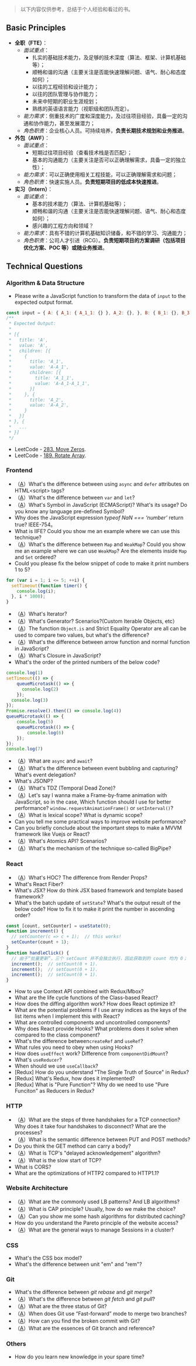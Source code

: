 > 以下内容仅供参考，总结于个人经验和看过的书。


## Basic Principles

* **全职（FTE）**：
  * *面试重点*：
    * 扎实的基础技术能力，及足够的技术深度（算法、框架、计算机基础等）；
    * 顺畅和谐的沟通（主要关注是否能快速理解问题、语气、耐心和态度如何）；
    * 以往的工程经验和设计能力；
    * 以往的团队管理与协作能力；
    * 未来中短期的职业生涯规划；
    * 熟练的英语语言能力（视职级和团队而定）。
  * *能力需求*：侧重技术的广度和深度能力，及过往项目经验，具备一定的沟通和协作能力，甚至发展潜力；
  * *角色职责*：企业核心人员。可持续培养，**负责长期技术规划和业务推进**。
* **外包（AWF）**：
  * *面试重点*：
    * 短期过往项目经验（查看技术栈是否匹配）；
    * 基本的沟通能力（主要关注是否可以正确理解需求，具备一定的独立性）；
  * *能力需求*：可以正确使用相关工程技能，可以正确理解需求和问题；
  * *角色职责*：快速实施人员。**负责短期项目的低成本快速推进**。
* **实习（Intern）**：
  * *面试重点*：
    * 基本的技术能力（算法、计算机基础等）；
    * 顺畅和谐的沟通（主要关注是否能快速理解问题、语气、耐心和态度如何）；
    * 感兴趣的工程方向和领域？
  * *能力需求*：具有不错的计算机基础知识储备，和不错的学习、沟通能力；
  * *角色职责*：公司人才引进（RCG）。**负责短期项目的方案调研（包括项目优化方案、POC 等）或随业务推进**。

## Technical Questions

### Algorithm & Data Structure

* Please write a JavaScript function to transform the data of `input` to the expected output format.

```javascript
const input = { A: { A_1: { A_1_1: {} }, A_2: {}, }, B: { B_1: {}, B_3: {}, }, }
/**
 * Expected Output:
 * 
 * [{
 *   title: 'A',
 *   value: 'A',
 *   children: [{
 *     {
 *       title: 'A_1',
 *       value: 'A-A_1',
 *       children: [{
 *         title: 'A_1_1',
 *         value: 'A-A_1-A_1_1',
 *       }]
 *     }, {
 *       title: 'A_2',
 *       value: 'A-A_2',
 *     }
 *   }]
 * }, {
 *   ... 
 * }]
 */
```

* LeetCode - <a target="_blank" href="https://hangyu.site/2016/04/12/LeetCode-%E6%AF%8F%E6%97%A5%E4%B8%80%E9%A2%98-283-Move-Zeroes/">283. Move Zeros</a>.
* LeetCode - <a target="_blank" href="https://hangyu.site/2016/04/19/LeetCode-%E6%AF%8F%E6%97%A5%E4%B8%80%E9%A2%98-189-Rotate-Array/">189. Rotate Array</a>.

### Frontend

* （<a target="_blank" href="https://hangyu.site/2020/12/08/%E3%80%8AJavaScript-%E9%AB%98%E7%BA%A7%E7%A8%8B%E5%BA%8F%E8%AE%BE%E8%AE%A1%EF%BC%88%E7%AC%AC%E5%9B%9B%E7%89%88%EF%BC%89%E3%80%8B%E8%AF%BB%E4%B9%A6%E7%AC%94%E8%AE%B0%EF%BC%88%E7%AC%AC-1-7-%E7%AB%A0%EF%BC%89/#93">A</a>）What's the difference between using `async` and `defer` attributes on HTML\<script\> tags?
* （<a target="_blank" href="https://hangyu.site/2020/12/08/%E3%80%8AJavaScript-%E9%AB%98%E7%BA%A7%E7%A8%8B%E5%BA%8F%E8%AE%BE%E8%AE%A1%EF%BC%88%E7%AC%AC%E5%9B%9B%E7%89%88%EF%BC%89%E3%80%8B%E8%AF%BB%E4%B9%A6%E7%AC%94%E8%AE%B0%EF%BC%88%E7%AC%AC-1-7-%E7%AB%A0%EF%BC%89/#126">A</a>）What's the difference between `var` and `let`?
* （<a target="_blank" href="https://hangyu.site/2020/12/08/%E3%80%8AJavaScript-%E9%AB%98%E7%BA%A7%E7%A8%8B%E5%BA%8F%E8%AE%BE%E8%AE%A1%EF%BC%88%E7%AC%AC%E5%9B%9B%E7%89%88%EF%BC%89%E3%80%8B%E8%AF%BB%E4%B9%A6%E7%AC%94%E8%AE%B0%EF%BC%88%E7%AC%AC-1-7-%E7%AB%A0%EF%BC%89/#171">A</a>）What's Symbol in JavaScript (ECMAScript)? What's its usage? Do you know any language pre-defined Symbol?
* Why does the JavaScript expression *typeof NaN === ‘number’* return true? IEEE-754。
* What is IIFE? Could you show me an example where we can use this technique?
* （<a target="_blank" href="https://hangyu.site/2020/12/08/%E3%80%8AJavaScript-%E9%AB%98%E7%BA%A7%E7%A8%8B%E5%BA%8F%E8%AE%BE%E8%AE%A1%EF%BC%88%E7%AC%AC%E5%9B%9B%E7%89%88%EF%BC%89%E3%80%8B%E8%AF%BB%E4%B9%A6%E7%AC%94%E8%AE%B0%EF%BC%88%E7%AC%AC-1-7-%E7%AB%A0%EF%BC%89/#440">A</a>）What's the difference between `Map` and `WeakMap`? Could you show me an example where we can use `WeakMap`? Are the elements inside `Map` and `Set` ordered?
* Could you please fix the below snippet of code to make it print numbers 1 to 5?

```javascript
for (var i = 1; i <= 5; ++i) {
  setTimeout(function timer() {
    console.log(i);
  }, i * 1000);
}
```

* （<a target="_blank" href="https://hangyu.site/2020/12/08/%E3%80%8AJavaScript-%E9%AB%98%E7%BA%A7%E7%A8%8B%E5%BA%8F%E8%AE%BE%E8%AE%A1%EF%BC%88%E7%AC%AC%E5%9B%9B%E7%89%88%EF%BC%89%E3%80%8B%E8%AF%BB%E4%B9%A6%E7%AC%94%E8%AE%B0%EF%BC%88%E7%AC%AC-1-7-%E7%AB%A0%EF%BC%89/#482">A</a>）What's Iterator?
* （<a target="_blank" href="https://hangyu.site/2020/12/08/%E3%80%8AJavaScript-%E9%AB%98%E7%BA%A7%E7%A8%8B%E5%BA%8F%E8%AE%BE%E8%AE%A1%EF%BC%88%E7%AC%AC%E5%9B%9B%E7%89%88%EF%BC%89%E3%80%8B%E8%AF%BB%E4%B9%A6%E7%AC%94%E8%AE%B0%EF%BC%88%E7%AC%AC-1-7-%E7%AB%A0%EF%BC%89/#499">A</a>）What's Generator? Scenarios?(Custom Iterable Objects, etc）
* （<a target="_blank" href="https://hangyu.site/2020/12/14/%E3%80%8AJavaScript-%E9%AB%98%E7%BA%A7%E7%A8%8B%E5%BA%8F%E8%AE%BE%E8%AE%A1%EF%BC%88%E7%AC%AC%E5%9B%9B%E7%89%88%EF%BC%89%E3%80%8B%E8%AF%BB%E4%B9%A6%E7%AC%94%E8%AE%B0%EF%BC%88%E7%AC%AC-8-11-%E7%AB%A0%EF%BC%89/#540">A</a>）The function `Object.is` and Strict Equality Operator are all can be used to compare two values, but what's the difference?
* （<a target="_blank" href="https://hangyu.site/2020/12/14/%E3%80%8AJavaScript-%E9%AB%98%E7%BA%A7%E7%A8%8B%E5%BA%8F%E8%AE%BE%E8%AE%A1%EF%BC%88%E7%AC%AC%E5%9B%9B%E7%89%88%EF%BC%89%E3%80%8B%E8%AF%BB%E4%B9%A6%E7%AC%94%E8%AE%B0%EF%BC%88%E7%AC%AC-8-11-%E7%AB%A0%EF%BC%89/#707">A</a>）What's the difference between arrow function and normal function in JavaScript?
* （<a target="_blank" href="https://hangyu.site/2020/12/14/%E3%80%8AJavaScript-%E9%AB%98%E7%BA%A7%E7%A8%8B%E5%BA%8F%E8%AE%BE%E8%AE%A1%EF%BC%88%E7%AC%AC%E5%9B%9B%E7%89%88%EF%BC%89%E3%80%8B%E8%AF%BB%E4%B9%A6%E7%AC%94%E8%AE%B0%EF%BC%88%E7%AC%AC-8-11-%E7%AB%A0%EF%BC%89/#707">A</a>）What's Closure in JavaScript?
* What's the order of the printed numbers of the below code?

```javascript
console.log(1)
setTimeout(() => {
    queueMicrotask(() => {
      console.log(2)
    });
  console.log(3)
});
Promise.resolve().then(() => console.log(4))
queueMicrotask(() => {
    console.log(5)
    queueMicrotask(() => {
        console.log(6)
    });
});
console.log(7)
```

* （<a target="_blank" href="https://hangyu.site/2020/12/14/%E3%80%8AJavaScript-%E9%AB%98%E7%BA%A7%E7%A8%8B%E5%BA%8F%E8%AE%BE%E8%AE%A1%EF%BC%88%E7%AC%AC%E5%9B%9B%E7%89%88%EF%BC%89%E3%80%8B%E8%AF%BB%E4%B9%A6%E7%AC%94%E8%AE%B0%EF%BC%88%E7%AC%AC-8-11-%E7%AB%A0%EF%BC%89/#840">A</a>）What are `async` and `await`?
* （<a target="_blank" href="https://hangyu.site/2020/12/18/%E3%80%8AJavaScript-%E9%AB%98%E7%BA%A7%E7%A8%8B%E5%BA%8F%E8%AE%BE%E8%AE%A1%EF%BC%88%E7%AC%AC%E5%9B%9B%E7%89%88%EF%BC%89%E3%80%8B%E8%AF%BB%E4%B9%A6%E7%AC%94%E8%AE%B0%EF%BC%88%E7%AC%AC-12-17-%E7%AB%A0%EF%BC%89/#1176">A</a>）What's the difference between event bubbling and capturing? What's event delegation?
* What's JSONP?
* （<a target="_blank" href="https://hangyu.site/2020/12/08/%E3%80%8AJavaScript-%E9%AB%98%E7%BA%A7%E7%A8%8B%E5%BA%8F%E8%AE%BE%E8%AE%A1%EF%BC%88%E7%AC%AC%E5%9B%9B%E7%89%88%EF%BC%89%E3%80%8B%E8%AF%BB%E4%B9%A6%E7%AC%94%E8%AE%B0%EF%BC%88%E7%AC%AC-1-7-%E7%AB%A0%EF%BC%89/#278">A</a>）What's TDZ (Temporal Dead Zone)?
* （<a target="_blank" href="https://hangyu.site/2020/12/24/%E3%80%8AJavaScript-%E9%AB%98%E7%BA%A7%E7%A8%8B%E5%BA%8F%E8%AE%BE%E8%AE%A1%EF%BC%88%E7%AC%AC%E5%9B%9B%E7%89%88%EF%BC%89%E3%80%8B%E8%AF%BB%E4%B9%A6%E7%AC%94%E8%AE%B0%EF%BC%88%E7%AC%AC-18-28-%E7%AB%A0%EF%BC%89/#1317">A</a>）Let's say I wanna make a Frame-by-frame animation with JavaScript, so in the case, Which function should I use for better performance? `window.requestAnimationFrame()` or `setInterval()`?
* （<a target="_blank" href="https://hangyu.site/2021/02/05/%E3%80%8A%E4%BD%A0%E4%B8%8D%E7%9F%A5%E9%81%93%E7%9A%84%20JavaScript%E3%80%8B%E8%AF%BB%E4%B9%A6%E7%AC%94%E8%AE%B0%EF%BC%88%E4%B8%8A%EF%BC%89/#14">A</a>）What is lexical scope? What is dynamic scope?
*  Can you tell me some practical ways to improve website performance?
* Can you briefly conclude about the important steps to make a MVVM framework like Vuejs or React?
* （<a target="_blank" href="https://hangyu.site/2020/12/24/%E3%80%8AJavaScript-%E9%AB%98%E7%BA%A7%E7%A8%8B%E5%BA%8F%E8%AE%BE%E8%AE%A1%EF%BC%88%E7%AC%AC%E5%9B%9B%E7%89%88%EF%BC%89%E3%80%8B%E8%AF%BB%E4%B9%A6%E7%AC%94%E8%AE%B0%EF%BC%88%E7%AC%AC-18-28-%E7%AB%A0%EF%BC%89/#1452">A</a>）What's Atomics API? Scenarios?
* （<a target="_blank" href="https://hangyu.site/2017/04/24/BigPipe-%E5%8E%9F%E7%90%86%E5%AE%9E%E7%8E%B0%E4%B8%8E%E4%BD%BF%E7%94%A8%E5%9C%BA%E6%99%AF%E5%88%86%E6%9E%90/">A</a>）What's the mechanism of the technique so-called BigPipe?


### React

* （<a target="_blank" href="https://hangyu.site/2019/04/26/React-%E7%9F%A5%E8%AF%86%E7%82%B9%E6%95%B4%E7%90%86/">A</a>）What's HOC? The difference from Render Props?
* What's React Fiber?
* What's JSX? How do think JSX based framework and template based framework?
* What's the batch update of `setState`? What's the output result of the below code? How to fix it to make it print the number in ascending order?

```javascript
const [count, setCounter] = useState(0);
function increment() {
  // setCounter(c => c + 1);  // this works!
  setCounter(count + 1);
}
function handleClick() {
  // 由于“批量更新”，三个 setCount 并不会独立执行，因此获取到的 count 均为 0；
  increment();  // setCount(0 + 1).
  increment();  // setCount(0 + 1).
  increment();  // setCount(0 + 1).
}
```

* How to use Context API combined with Redux/Mbox?
* What are the life cycle functions of the Class-based React?
* How does the diffing algorithm work? How does React optimize it?
* What are the potential problems if I use array indices as the keys of the list items when I implement this with React?
* What are controlled components and uncontrolled components?
* Why does React provide Hooks? What problems does it solve when compared to the class component?
* What's the difference between`createRef` and `useRef`?
* What rules you need to obey when using Hooks?
* How does `useEffect` work? Difference from `componentDidMount`?
* What's `useReducer`?
* When should we use `useCallback`?
* [Redux] How do you understand "The Single Truth of Source" in Redux?
* [Redux] What's Redux, how does it implemented?
* [Redux] What is "Pure Function"? Why do we need to use "Pure Funciton" as Reducers in Redux?

### HTTP

* （<a target="_blank" href="https://hangyu.site/2017/03/09/HTTP-%E5%9F%BA%E7%A1%80%E6%95%B4%E7%90%86/">A</a>）What are the steps of three handshakes for a TCP connection? Why does it take four handshakes to disconnect? What are the processes?
* （<a target="_blank" href="https://hangyu.site/2021/02/19/%E3%80%8AHTTP-%E6%9D%83%E5%A8%81%E6%8C%87%E5%8D%97%E3%80%8B%E8%AF%BB%E4%B9%A6%E7%AC%94%E8%AE%B0%EF%BC%88%E7%AC%AC-1-6-%E7%AB%A0%EF%BC%89/#51">A</a>）What is the semantic difference between PUT and POST methods?
* Do you think the GET method can carry a body?
* （<a target="_blank" href="https://hangyu.site/2021/02/19/%E3%80%8AHTTP-%E6%9D%83%E5%A8%81%E6%8C%87%E5%8D%97%E3%80%8B%E8%AF%BB%E4%B9%A6%E7%AC%94%E8%AE%B0%EF%BC%88%E7%AC%AC-1-6-%E7%AB%A0%EF%BC%89/#81">A</a>）What is TCP's "delayed acknowledgement" algorithm?
* （<a target="_blank" href="https://hangyu.site/2021/02/19/%E3%80%8AHTTP-%E6%9D%83%E5%A8%81%E6%8C%87%E5%8D%97%E3%80%8B%E8%AF%BB%E4%B9%A6%E7%AC%94%E8%AE%B0%EF%BC%88%E7%AC%AC-1-6-%E7%AB%A0%EF%BC%89/#81">A</a>）What is the slow start of TCP?
* What is CORS?
* What are the optimizations of HTTP2 compared to HTTP1.1?

### Website Architecture

* （<a target="_blank" href="https://hangyu.site/2017/04/29/%E3%80%8A%E5%A4%A7%E5%9E%8B%E7%BD%91%E7%AB%99%E6%8A%80%E6%9C%AF%E6%9E%B6%E6%9E%84%20-%20%E6%A0%B8%E5%BF%83%E5%8E%9F%E7%90%86%E4%B8%8E%E6%A1%88%E4%BE%8B%E5%88%86%E6%9E%90%E3%80%8B%E8%AF%BB%E4%B9%A6%E7%AC%94%E8%AE%B0/#99">A</a>）What are the commonly used LB patterns? And LB algorithms?
* （<a target="_blank" href="https://hangyu.site/2017/04/29/%E3%80%8A%E5%A4%A7%E5%9E%8B%E7%BD%91%E7%AB%99%E6%8A%80%E6%9C%AF%E6%9E%B6%E6%9E%84%20-%20%E6%A0%B8%E5%BF%83%E5%8E%9F%E7%90%86%E4%B8%8E%E6%A1%88%E4%BE%8B%E5%88%86%E6%9E%90%E3%80%8B%E8%AF%BB%E4%B9%A6%E7%AC%94%E8%AE%B0/#78">A</a>）What is CAP principle? Usually, how do we make the choice?
* （<a target="_blank" href="https://hangyu.site/2017/04/29/%E3%80%8A%E5%A4%A7%E5%9E%8B%E7%BD%91%E7%AB%99%E6%8A%80%E6%9C%AF%E6%9E%B6%E6%9E%84%20-%20%E6%A0%B8%E5%BF%83%E5%8E%9F%E7%90%86%E4%B8%8E%E6%A1%88%E4%BE%8B%E5%88%86%E6%9E%90%E3%80%8B%E8%AF%BB%E4%B9%A6%E7%AC%94%E8%AE%B0/#106">A</a>）Can you show me some hash algorithms for distributed caching?
* How do you understand the Pareto principle of the website access?
* （<a target="_blank" href="https://hangyu.site/2017/04/29/%E3%80%8A%E5%A4%A7%E5%9E%8B%E7%BD%91%E7%AB%99%E6%8A%80%E6%9C%AF%E6%9E%B6%E6%9E%84%20-%20%E6%A0%B8%E5%BF%83%E5%8E%9F%E7%90%86%E4%B8%8E%E6%A1%88%E4%BE%8B%E5%88%86%E6%9E%90%E3%80%8B%E8%AF%BB%E4%B9%A6%E7%AC%94%E8%AE%B0/#71">A</a>）What are the general ways to manage Sessions in a cluster?

### CSS

* What's the CSS box model?
* What's the difference between unit "em" and "rem"?

### Git

* What's the difference between *git rebase* and *git merge*?
* （<a target="_blank" href="https://hangyu.site/2020/10/19/%E3%80%8APro-Git-2nd-Edition%E3%80%8B%E8%AF%BB%E4%B9%A6%E7%AC%94%E8%AE%B0%EF%BC%88%E7%AC%AC%201-6%20%E7%AB%A0%EF%BC%89/#44">A</a>）What's the difference between *git fetch* and *git pull*?
* （<a target="_blank" href="https://hangyu.site/2020/10/19/%E3%80%8APro-Git-2nd-Edition%E3%80%8B%E8%AF%BB%E4%B9%A6%E7%AC%94%E8%AE%B0%EF%BC%88%E7%AC%AC%201-6%20%E7%AB%A0%EF%BC%89/#14">A</a>）What are the three status of Git?
* （<a target="_blank" href="https://hangyu.site/2020/10/19/%E3%80%8APro-Git-2nd-Edition%E3%80%8B%E8%AF%BB%E4%B9%A6%E7%AC%94%E8%AE%B0%EF%BC%88%E7%AC%AC%201-6%20%E7%AB%A0%EF%BC%89/#63">A</a>）When does Git use “Fast-forward” mode to merge two branches?
* （<a target="_blank" href="https://hangyu.site/2020/11/02/%E3%80%8APro-Git-2nd-Edition%E3%80%8B%E8%AF%BB%E4%B9%A6%E7%AC%94%E8%AE%B0%EF%BC%88%E7%AC%AC%207-10%20%E7%AB%A0%EF%BC%89/#275">A</a>）How can you find the broken commit with Git?
* （<a target="_blank" href="https://hangyu.site/2020/11/02/%E3%80%8APro-Git-2nd-Edition%E3%80%8B%E8%AF%BB%E4%B9%A6%E7%AC%94%E8%AE%B0%EF%BC%88%E7%AC%AC%207-10%20%E7%AB%A0%EF%BC%89/#415">A</a>）What are the essences of Git branch and reference?

### Others

* How do you learn new knowledge in your spare time?
